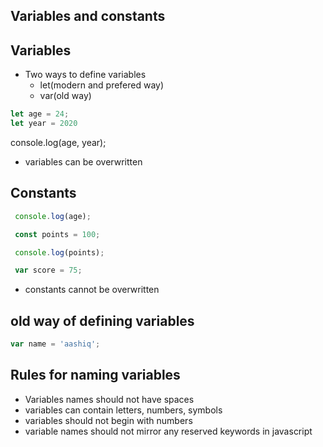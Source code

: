 ## Variables and constants

## Variables

- Two ways to define variables
    - let(modern and prefered way)
    - var(old way)

```js
let age = 24;
let year = 2020
```

console.log(age, year);

- variables can be overwritten

## Constants

```js
 console.log(age);

 const points = 100;

 console.log(points);

 var score = 75;
 ```
 - constants cannot be overwritten

 ## old way of defining variables

 ```js
 var name = 'aashiq';
```

 ## Rules for naming variables

- Variables names should not have spaces
- variables can contain letters, numbers, symbols
- variables should not begin with numbers
- variable names should not mirror any reserved keywords in javascript



